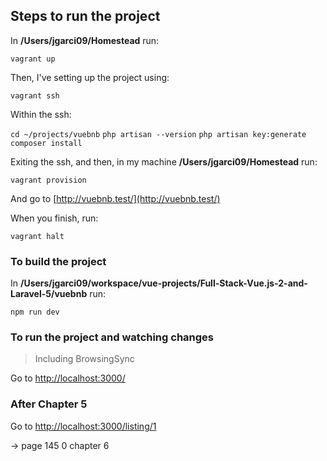 ## Steps to run the project

In **/Users/jgarci09/Homestead** run:

`vagrant up`

Then, I've setting up the project using:

`vagrant ssh`

Within the ssh:

`cd ~/projects/vuebnb`
`php artisan --version`
`php artisan key:generate`
`composer install`

Exiting the ssh, and then, in my machine **/Users/jgarci09/Homestead** run:

`vagrant provision`

And go to [http://vuebnb.test/](http://vuebnb.test/)

When you finish, run:

`vagrant halt`


### To build the project

In **/Users/jgarci09/workspace/vue-projects/Full-Stack-Vue.js-2-and-Laravel-5/vuebnb** run:

`npm run dev`


### To run the project and watching changes

> Including BrowsingSync

Go to [http://localhost:3000/](http://localhost:3000/)

### After Chapter 5

Go to [http://localhost:3000/listing/1](http://localhost:3000/listing/1)

-> page 145 0 chapter 6